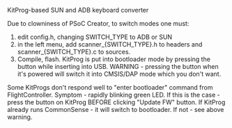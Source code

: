 KitProg-based SUN and ADB keyboard converter

Due to clowniness of PSoC Creator, to switch modes one must:

1) edit config.h, changing SWITCH_TYPE to ADB or SUN
2) in the left menu, add scanner_{SWITCH_TYPE}.h to headers and scanner_{SWITCH_TYPE}.c to sources.
3) Compile, flash. KitProg is put into bootloader mode by pressing the button while inserting into USB. WARNING - pressing the button when it's powered will switch it into CMSIS/DAP mode which you don't want.

Some KitProgs don't respond well to "enter bootloader" command from FlightController. Symptom - rapidly blinking green LED.
If this is the case - press the button on KitProg BEFORE clicking "Update FW" button. If KitProg already runs CommonSense - it will switch to bootloader. If not - see above warning.
